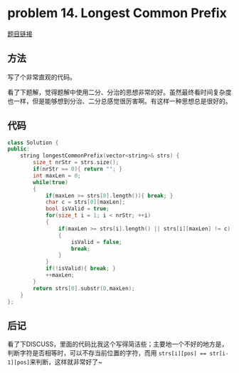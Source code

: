 # problem 14. Longest Common Prefix

[题目链接](https://leetcode.com/problems/longest-common-prefix/)

## 方法

写了个非常直观的代码。

看了下题解，觉得题解中使用二分、分治的思想非常的好。虽然最终看时间复杂度也一样，但是能够想到分治、二分总感觉很厉害啊。有这样一种思想总是很好的。

## 代码

```C++
class Solution {
public:
    string longestCommonPrefix(vector<string>& strs) {
        size_t nrStr = strs.size();
        if(nrStr == 0){ return ""; }
        int maxLen = 0;
        while(true)
        {
            if(maxLen >= strs[0].length()){ break; }
            char c = strs[0][maxLen];
            bool isValid = true;
            for(size_t i = 1; i < nrStr; ++i)
            {
                if(maxLen >= strs[i].length() || strs[i][maxLen] != c)
                {
                    isValid = false;
                    break;
                }
            }
            if(!isValid){ break; }
            ++maxLen;
        }
        return strs[0].substr(0,maxLen);
    }
};
```

## 后记

看了下DISCUSS，里面的代码比我这个写得简洁些；主要地一个不好的地方是，判断字符是否相等时，可以不存当前位置的字符，而用 `strs[i][pos] == str[i-1][pos]`来判断，这样就非常好了~